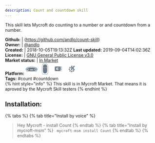 ```yaml
---
description: Count and countdown skill
---
```

This skill lets Mycroft do counting to a number or and countdown from a number.

**Github:** | (https://github.com/andlo/count-skill)  
**Owner:** | [@andlo](https://github.com/andlo)  
**Created:** | 2018-10-05T19:13:32Z  **Last updated:** 2019-09-04T14:02:36Z  
**License:** | [GNU General Public License v3.0](https://api.github.com/licenses/gpl-3.0)  
**Market status:** | [In Market](https://market.mycroft.ai/skill/count)  
**Platform:**   ![](.gitbook/assets/mark-1-icon.png)  ![](.gitbook/assets/mark-2-icon.png)  ![](.gitbook/assets/picroft-icon.png)  ![](.gitbook/assets/kde.png)   
**Tags:** \#count \#countdown   
{% hint style="info" %}
This skill is in Mycroft Market. That means it is aproved by the Mycroft Skill testers
{% endhint %}
    
## Installation:  
{% tabs %}
{% tab title="Install by voice" %}
> Hey Mycroft - install Count
{% endtab %}
  {% tab title="Install by mycroft-msm" %}
``` mycroft-msm install Count```
{% endtab %}
  {% endtabs %}
  